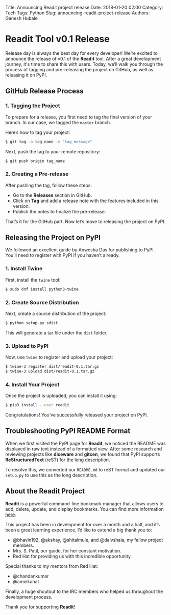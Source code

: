 Title: Announcing Readit project release
Date: 2018-01-20 02:00
Category: Tech
Tags: Python
Slug: announcing-readit-project-release
Authors: Ganesh Hubale

# Readit Tool v0.1 Release

Release day is always the best day for every developer! We’re excited to announce the release of v0.1 of the **Readit** tool. After a great development journey, it's time to share this with users. Today, we’ll walk you through the process of tagging and pre-releasing the project on GitHub, as well as releasing it on PyPI.

## GitHub Release Process

### 1. Tagging the Project
To prepare for a release, you first need to tag the final version of your branch. In our case, we tagged the `master` branch.

Here’s how to tag your project:
```bash
$ git tag -a tag_name -m "tag_message"
```

Next, push the tag to your remote repository:
```bash
$ git push origin tag_name
```

### 2. Creating a Pre-release
After pushing the tag, follow these steps:
- Go to the **Releases** section in GitHub.
- Click on **Tag** and add a release note with the features included in this version.
- Publish the notes to finalize the pre-release.
  
That’s it for the GitHub part. Now let’s move to releasing the project on PyPI.

## Releasing the Project on PyPI

We followed an excellent guide by Anwesha Das for publishing to PyPI. You’ll need to register with PyPI if you haven’t already.

### 1. Install Twine
First, install the `twine` tool:
```bash
$ sudo dnf install python3-twine
```

### 2. Create Source Distribution
Next, create a source distribution of the project:
```bash
$ python setup.py sdist
```
This will generate a tar file under the `dist` folder.

### 3. Upload to PyPI
Now, use `twine` to register and upload your project:
```bash
$ twine-3 register dist/readit-0.1.tar.gz
$ twine-3 upload dist/readit-0.1.tar.gz
```

### 4. Install Your Project
Once the project is uploaded, you can install it using:
```bash
$ pip3 install --user readit
```

Congratulations! You’ve successfully released your project on PyPI.

## Troubleshooting PyPI README Format
When we first visited the PyPI page for **Readit**, we noticed the README was displayed in raw text instead of a formatted view. After some research and reviewing projects like **diceware** and **gitcen**, we found that PyPI supports **ReStructuredText** (reST) for the long description.

To resolve this, we converted our `README.md` to reST format and updated our `setup.py` to use this as the long description.

## About the Readit Project

**Readit** is a powerful command-line bookmark manager that allows users to add, delete, update, and display bookmarks. You can find more information [here](https://github.com/pythonpune/readit).

This project has been in development for over a month and a half, and it’s been a great learning experience. I’d like to extend a big thank you to:
- @bhavin192, @akshay, @shitalmule, and @daivshala, my fellow project members.
- Mrs. S. Patil, our guide, for her constant motivation.
- Red Hat for providing us with this incredible opportunity.
  
Special thanks to my mentors from Red Hat:
- @chandankumar
- @amolkahat

Finally, a huge shoutout to the IRC members who helped us throughout the development process.

Thank you for supporting **Readit**!